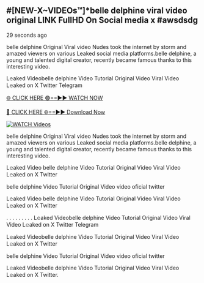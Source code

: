 ## #[NEW-X~VIDEOs™]*belle delphine viral video original LINK FullHD On Social media x #awsdsdg

29 seconds ago

belle delphine Original Viral video Nudes took the internet by storm and amazed viewers on various Leaked social media platforms.belle delphine, a young and talented digital creator, recently became famous thanks to this interesting video.

L𝚎aked Videobelle delphine Video Tutorial Original Video Viral Video L𝚎aked on X Twitter Telegram

[🌐 CLICK HERE 🟢==►► WATCH NOW](https://shorturl.at/C3Pjp)

[🔴 CLICK HERE 🌐==►► Download Now](https://shorturl.at/C3Pjp)

[![WATCH Videos](https://i.imgur.com/dJHk4Zq.gif)](https://shorturl.at/C3Pjp)

belle delphine Original Viral video Nudes took the internet by storm and amazed viewers on various Leaked social media platforms.belle delphine, a young and talented digital creator, recently became famous thanks to this interesting video.

L𝚎aked Video belle delphine Video Tutorial Original Video Viral Video L𝚎aked on X Twitter

belle delphine Video Tutorial Original Video video oficial twitter

L𝚎aked Video belle delphine Video Tutorial Original Video Viral Video L𝚎aked on X Twitter

. . . . . . . . . L𝚎aked Videobelle delphine Video Tutorial Original Video Viral Video L𝚎aked on X Twitter Telegram

L𝚎aked Videobelle delphine Video Tutorial Original Video Viral Video L𝚎aked on X Twitter

belle delphine Video Tutorial Original Video video oficial twitter

L𝚎aked Videobelle delphine Video Tutorial Original Video Viral Video L𝚎aked on X Twitter.